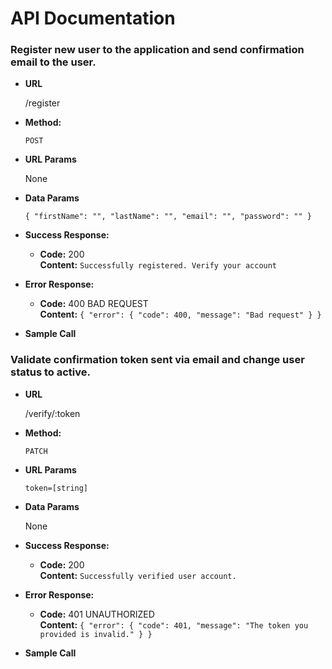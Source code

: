 # API Documentation

### Register new user to the application and send confirmation email to the user.
* **URL**

  /register

* **Method:**

  `POST`

*  **URL Params**

	None

* **Data Params**

	`{
		"firstName": "",
		"lastName": "",
		"email": "",
		"password": ""
	}`

* **Success Response:**

  * **Code:** 200 <br />
    **Content:** `Successfully registered. Verify your account`

* **Error Response:**

  * **Code:** 400 BAD REQUEST <br />
    **Content:**
    			`{
    				"error": {
       				 	"code": 400,
        				"message": "Bad request"
    				}
				}`

* **Sample Call**
	``` ```

### Validate confirmation token sent via email and change user status to active.

* **URL**

  /verify/:token

* **Method:**

  `PATCH`

*  **URL Params**

	`token=[string]`

* **Data Params**

	None

* **Success Response:**

  * **Code:** 200 <br />
    **Content:** `Successfully verified user account.`

* **Error Response:**

  * **Code:** 401 UNAUTHORIZED <br />
    **Content:**
    			`{
    				"error": {
        				"code": 401,
        				"message": "The token you provided is invalid."
    				}
				}`

* **Sample Call**
	``` ```